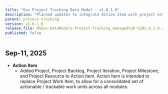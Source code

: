 ```yaml
---
title: "Gov Project Tracking Data Model - v1.0.1.0"
description: "Planned updates to integrate Action Item with project entities and add project-specific links."
parent: project-tracking
version: v1.0.1.0
release_file: MSGov-DataModels-Project-Tracking_managed%20-%201.0.1.0.zip
published: false
---
```


## Sep-11, 2025

-   **Action Item**
    - Added Project, Project Backlog, Project Iteration, Project Milestone, and Project Resource to Action Item. Action Item is intended to replace Project Work Item, to allow for a consolidated set of actionable / trackable work units across all modules.
